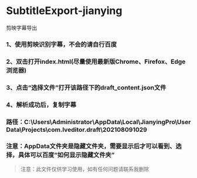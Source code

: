 # SubtitleExport-jianying
剪映字幕导出

### 1、使用剪映识别字幕，不会的请自行百度
### 2、双击打开index.html(尽量使用最新版Chrome、Firefox、Edge浏览器)
### 3、点击“选择文件”打开该路径下的draft_content.json文件
### 4、解析成功后，复制字幕
### 路径：C:\Users\Administrator\AppData\Local\JianyingPro\User Data\Projects\com.lveditor.draft\202108091029
### 注意：AppData文件夹是隐藏文件夹，需要显示后才可以看到、选择，具体可以百度“如何显示隐藏文件夹”

> 注意：此文件仅供学习使用，如有任何问题请联系我删除
